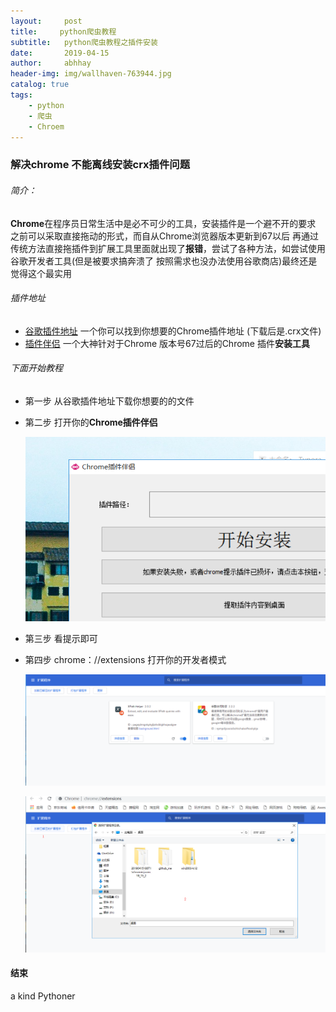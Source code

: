 ```yaml
---
layout:     post
title:     python爬虫教程
subtitle:   python爬虫教程之插件安装
date:       2019-04-15
author:     abhhay
header-img: img/wallhaven-763944.jpg
catalog: true
tags:
    - python
    - 爬虫
    - Chroem
---
```




### 解决chrome 不能离线安装crx插件问题

###### 简介：

​	**Chrome**在程序员日常生活中是必不可少的工具，安装插件是一个避不开的要求 之前可以采取直接拖动的形式，而自从Chrome浏览器版本更新到67以后 再通过传统方法直接拖插件到扩展工具里面就出现了**报错**，尝试了各种方法，如尝试使用谷歌开发者工具(但是被要求搞奔溃了 按照需求也没办法使用谷歌商店)最终还是觉得这个最实用

###### 插件地址

 + [谷歌插件地址](<http://chromecj.com/>)  一个你可以找到你想要的Chrome插件地址 (下载后是.crx文件)
 + [插件伴侣](<http://chromecj.com/>)   一个大神针对于Chrome 版本号67过后的Chrome 插件**安装工具**

###### 下面开始教程

+ 第一步 从谷歌插件地址下载你想要的的文件

+ 第二步 打开你的**Chrome插件伴侣**

  ![](/img/crx-1.png)

+ 第三步 看提示即可

+ 第四步 chrome：//extensions 打开你的开发者模式

  ![](/img/crx-2.png)

  ![](/img/crx-3.png)

  

#### 结束

  a kind Pythoner

